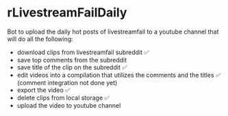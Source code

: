 # rLivestreamFailDaily
Bot to upload the daily hot posts of livestreamfail to a youtube channel that will do all the following:
- download clips from livestreamfail subreddit ✅
- save top comments from the subreddit 
- save title of the clip on the subreddit ✅
- edit videos into a compilation that utilizes the comments and the titles ✅ (comment integration not done yet)
- export the video ✅
- delete clips from local storage ✅
- upload the video to youtube channel